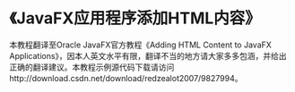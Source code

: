 # 《JavaFX应用程序添加HTML内容》

本教程翻译至Oracle JavaFX官方教程《Adding HTML Content to JavaFX Applications》，因本人英文水平有限，翻译不当的地方请大家多多包涵，并给出正确的翻译建议。本教程示例源代码下载请访问http://download.csdn.net/download/redzealot2007/9827994。

